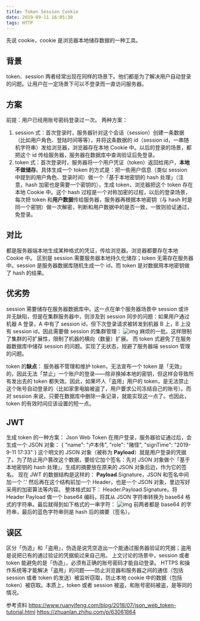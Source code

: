 ```yaml
---
title: Token Session Cookie
date: 2019-09-11 16:05:30
tags: HTTP
---
```


先说 cookie，cookie 是浏览器本地储存数据的一种工具。

## 背景

token、session 两者经常出现在同样的场景下。他们都是为了解决用户自动登录的问题。让用户在一定场景下可以不登录而一直访问服务器。

## 方案

前提：用户已经用账号密码登录过一次。
两种方案：

1. session 式：首次登录时，服务器针对这个会话（session）创建一条数据（比如用户角色、登陆时间等等），并将这条数据的 id（session id，一串随机字符串）发给浏览器，浏览器存在本地 Cookie 中。以后的登录的场景，都把这个 id 传给服务器，服务器在数据库中查询验证后免登录。
2. token 式：首次登录时，服务器将一个用户凭证（token）返回给用户，**本地不做储存**。具体生成一个 token 的方式是：把一些用户信息（类似 session 中提到的用户角色、登录时间）做一个「基于本地密钥的 hash 处理」（注意，hash 加密也是需要一个密钥的），生成 token，浏览器把这个 token 存在本地 Cookie 中。这个 hash 过程是一个对称加密的过程，以后的登录场景，每次把 token 和**用户数据**传给服务器，服务器再根据本地密钥（与 hash 时是同一个密钥）做一次解密，判断和用户数据中的是否一致，一致则验证通过，免登录。

## 对比

都是服务器端本地生成某种格式的凭证，传给浏览器。浏览器都要存在本地 Cookie 中。
区别是 session 需要服务器本地持久化储存；token 无需存在服务器中。session 是服务器数据库随机生成一个 id，而 token 是对数据用本地密钥做了 hash 的结果。

## 优劣势

session 需要储存在服务器数据库中。这一点在单个服务器场景中 session 或许并无缺陷，但是在集群服务器中，则涉及到 session 同步的问题：如果用户通过机器 A 登录，A 中有了 session id，但下次登录请求被转发到机器 B 上，B 上没有 session id，因此需要做 session 的集群管理：
![img](https://imbant-blog.oss-cn-shanghai.aliyuncs.com/blog-img/11/Token-Session-Cookie1.jpg)
麻烦的一批。这样限制了集群的可扩展性，限制了机器的横向（数量）扩展。
而 token 式避免了在服务器数据库中储存 session 的问题。实现了无状态，规避了服务器端 session 管理的问题。

token 的**缺点**： 服务器不管理和维护 token，无法宣布一个 token 是「无效」的，因此无法「禁止」一个账户的登录——除非换掉本地的密钥，但这样会导致所有发出去的 token 都失效。因此，如果坏人「盗用」用户的 token，是无法禁止这个账号自动登录的（比如家里电脑被盗了，用户要求公司冻结自己的账号）。而对 session 来说，只要在数据库中删除一条记录，就能实现这一点了。也因此，token 的有效时间应该设置的短一点。

## JWT

生成 token 的一种方案： Json Web Token
在用户登录，服务器验证通过后，会生成一个 JSON 对象：
{
"name": "卢本伟",
"role": "赌怪",
"signTime": "2019-9-11 17:33"
}
这个明文的 JSON 对象（被称为 **Payload**）就是用户登录的凭据了。为了防止用户篡改这个数据，要给它加个签名：先对 JSON 对象做个「基于本地密钥的 hash 处理」，生成的摘要放在原来的 JSON 对象后边，作为它的签名。
现在 JWT 的数据结构是这样的：
**Payload**.Signature，JSON 和签名中间加一个 '.'
然后再在这个结构前加一个 Header，也是一个 JSON 对象，里边写好采用的加密算法等内容。
整体格式如下：
Header.Payload.Signature。将 Header Payload 做一个 base64 编码，将其从 JSON 字符串转换为 base64 格式的字符串。最后就得到如下格式的一串字符：
![img](https://imbant-blog.oss-cn-shanghai.aliyuncs.com/blog-img/11/Token-Session-Cookie2.jpg)
前两者都是 base64 的字符串，最后的蓝色字符串则是 hash 后的摘要（签名）。

## 误区

区分「伪造」和「盗用」，伪造是说凭空造出一个能通过服务器验证的凭据；盗用是说把已有的通过验证的凭据偷过来自己用。
上文讨论的场景中，session 或者 token 能避免的是「伪造」，必须有正确的账号密码才能自动登录。
HTTPS 和操作系统等才能解决「盗用」的问题——防止浏览器和服务器之间的通信（包括 session 或者 token 的发送）被监听窃取，防止本地 cookie 中的数据（包括 token）被窃取。本质上，token 或者 session 被盗，和账号密码被盗，是等同的情况。

参考资料
https://www.ruanyifeng.com/blog/2018/07/json_web_token-tutorial.html
https://zhuanlan.zhihu.com/p/63061864
